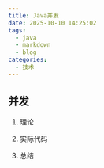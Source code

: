 ```yaml
---
title: Java并发
date: 2025-10-10 14:25:02
tags:
  - java
  - markdown
  - blog
categories:
  - 技术
---
```


## 并发

1. 理论

2. 实际代码

3. 总结


